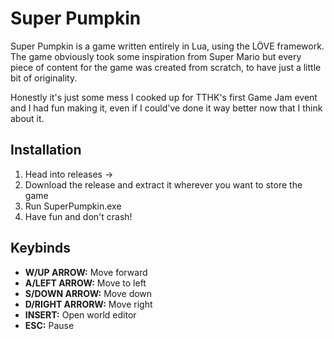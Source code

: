 # Super Pumpkin

Super Pumpkin is a game written entirely in Lua, using the LÖVE framework.
The game obviously took some inspiration from Super Mario but every piece of content for the game
was created from scratch, to have just a little bit of originality.

Honestly it's just some mess I cooked up for TTHK's first Game Jam event and I had fun making it, 
even if I could've done it way better now that I think about it.

## Installation
1. Head into releases -> <latest release>
2. Download the release and extract it wherever you want to store the game
3. Run SuperPumpkin.exe
4. Have fun and don't crash!

## Keybinds
- **W/UP ARROW:** Move forward
- **A/LEFT ARROW:** Move to left
- **S/DOWN ARROW:** Move down
- **D/RIGHT ARRORW:** Move right
- **INSERT:** Open world editor
- **ESC:** Pause
